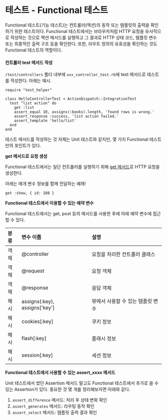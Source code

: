 # 테스트 - Functional 테스트

Functional 테스트\(기능 테스트\)는 컨트롤러\(액션\)의 동작 또는 템플릿의 출력을 확인하기 위한 테스트이다. Functional 테스트에서는 브라우저처럼 HTTP 요청을 유사적으로 작성하는 것으로 액션 메서드를 실행하고 그 결과로 HTTP 상태 코드, 템플릿 변수 또는 최종적인 출력 구조 등을 확인한다. 또한, 라우트 정의의 유효성을 확인하는 것도 Functional 테스트의 역할이다.

#### 컨트롤러 test 메서드 작성

`/test/controllers` 폴더 내부에 `xxx_controller_test.rb`에 test 메서드로 테스트를 작성한다. 아래는 예시.

```text
require "test_helper"
​
class HelloControllerTest < ActionDispatch::IntegrationTest
  test "list action" do
    get :list
    assert_equal 10, assigns(:books).length, 'found rows is wrong.'
    assert_response :success, 'list action failed.'
    assert_template 'hello/list'
  end
end
```

테스트 메서드를 작성하는 것 자체는 Unit 테스트와 같지만, 몇 가지 Functional 테스트만의 포인트가 있다.

**get 메서드로 요청 생성**

Functional 테스트에서는 일단 컨트롤러를 실행하기 위해 [get 메서드](https://api.rubyonrails.org/classes/ActionController/TestCase/Behavior.html#method-i-get)로 HTTP 요청을 생성한다.

아래는 매개 변수 정보를 함께 전달하는 예제!

```text
get :show, { id: 108 }
```

**Functional 테스트에서 이용할 수 있는 예약 변수**

Functional 테스트에서는 get, post 등의 메서드를 사용한 후에 아래 예약 변수에 접근할 수 있다.

| 분류 | 변수 이름 | 설명 |
| :--- | :--- | :--- |
| 객체 | @controller | 요청을 처리한 컨트롤러 클래스 |
| 객체 | @request | 요청 객체 |
| 객체 | @response | 응답 객체 |
| 해시 | assigns\(:key\), assigns\['key'\] | 뷰에서 사용할 수 있는 템플릿 변수 |
| 해시 | cookies\[:key\] | 쿠키 정보 |
| 해시 | flash\[:key\] | 플래시 정보 |
| 해시 | session\[:key\] | 세션 정보 |

**Functional 테스트에서 사용할 수 있는 assert\_xxxx 메서드**

Unit 테스트에서 썼던 Assertion 메서드 말고도 Functional 테스트에서 추가로 쓸 수 있는 Assertion가 있다. 중요한 것 몇 개를 정리해보자면 아래와 같다.

1. `assert_difference` 메서드: 처리 후 상태 변화 확인
2. `assert_generates` 메서드: 라우팅 동작 확인
3. `assert_select` 메서드: 템플릿 출력 결과 확인

